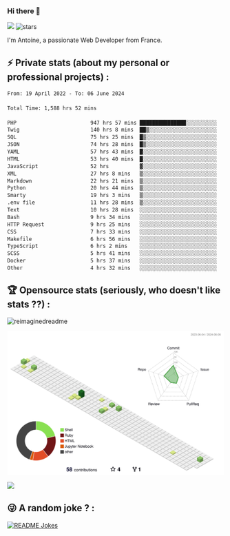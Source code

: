 ### Hi there 👋

![](https://komarev.com/ghpvc/?username=niotna)
<img src="https://img.shields.io/github/stars/niotna?label=Stars" alt="stars">

I'm Antoine, a passionate Web Developer from France.

## :zap: Private stats (about my personal or professional projects) : 

<!--START_SECTION:waka-->

```txt
From: 19 April 2022 - To: 06 June 2024

Total Time: 1,588 hrs 52 mins

PHP                        947 hrs 57 mins ███████████████░░░░░░░░░░   59.66 %
Twig                       140 hrs 8 mins  ██▒░░░░░░░░░░░░░░░░░░░░░░   08.82 %
SQL                        75 hrs 25 mins  █▒░░░░░░░░░░░░░░░░░░░░░░░   04.75 %
JSON                       74 hrs 28 mins  █▒░░░░░░░░░░░░░░░░░░░░░░░   04.69 %
YAML                       57 hrs 43 mins  █░░░░░░░░░░░░░░░░░░░░░░░░   03.63 %
HTML                       53 hrs 40 mins  █░░░░░░░░░░░░░░░░░░░░░░░░   03.38 %
JavaScript                 52 hrs          ▓░░░░░░░░░░░░░░░░░░░░░░░░   03.27 %
XML                        27 hrs 8 mins   ▒░░░░░░░░░░░░░░░░░░░░░░░░   01.71 %
Markdown                   22 hrs 21 mins  ▒░░░░░░░░░░░░░░░░░░░░░░░░   01.41 %
Python                     20 hrs 44 mins  ▒░░░░░░░░░░░░░░░░░░░░░░░░   01.31 %
Smarty                     19 hrs 3 mins   ▒░░░░░░░░░░░░░░░░░░░░░░░░   01.20 %
.env file                  11 hrs 28 mins  ▒░░░░░░░░░░░░░░░░░░░░░░░░   00.72 %
Text                       10 hrs 28 mins  ░░░░░░░░░░░░░░░░░░░░░░░░░   00.66 %
Bash                       9 hrs 34 mins   ░░░░░░░░░░░░░░░░░░░░░░░░░   00.60 %
HTTP Request               9 hrs 25 mins   ░░░░░░░░░░░░░░░░░░░░░░░░░   00.59 %
CSS                        7 hrs 33 mins   ░░░░░░░░░░░░░░░░░░░░░░░░░   00.48 %
Makefile                   6 hrs 56 mins   ░░░░░░░░░░░░░░░░░░░░░░░░░   00.44 %
TypeScript                 6 hrs 2 mins    ░░░░░░░░░░░░░░░░░░░░░░░░░   00.38 %
SCSS                       5 hrs 41 mins   ░░░░░░░░░░░░░░░░░░░░░░░░░   00.36 %
Docker                     5 hrs 37 mins   ░░░░░░░░░░░░░░░░░░░░░░░░░   00.35 %
Other                      4 hrs 32 mins   ░░░░░░░░░░░░░░░░░░░░░░░░░   00.29 %
```

<!--END_SECTION:waka-->

## :trophy: Opensource stats (seriously, who doesn't like stats ??) : 

<!---
[![Top Langs](https://github-readme-stats.vercel.app/api/top-langs/?username=niotna)](https://github.com/anuraghazra/github-readme-stats) 
-->
<img src="https://myreadme.vercel.app/api/embed/niotna?panels=userstatistics,toprepositories,toplanguages,commitgraph" alt="reimaginedreadme" />

![](./profile-3d-contrib/profile-green-animate.svg)

<img src="https://github-profile-trophy.vercel.app/?username=niotna&theme=juicyfresh&no-bg=true" />

## :stuck_out_tongue_winking_eye: A random joke ? : 

<a href="https://readme-jokes.vercel.app"><img align="center" src="https://readme-jokes.vercel.app/api" alt="README Jokes"></a>
